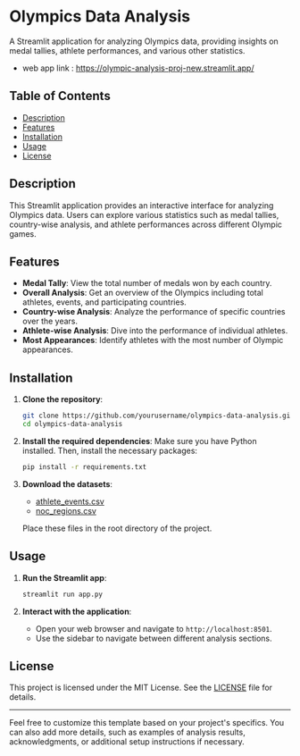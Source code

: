 # Olympics Data Analysis

A Streamlit application for analyzing Olympics data, providing insights on medal tallies, athlete performances, and various other statistics.
- web app link : https://olympic-analysis-proj-new.streamlit.app/

## Table of Contents
- [Description](#description)
- [Features](#features)
- [Installation](#installation)
- [Usage](#usage)
- [License](#license)

## Description
This Streamlit application provides an interactive interface for analyzing Olympics data. Users can explore various statistics such as medal tallies, country-wise analysis, and athlete performances across different Olympic games.

## Features
- **Medal Tally**: View the total number of medals won by each country.
- **Overall Analysis**: Get an overview of the Olympics including total athletes, events, and participating countries.
- **Country-wise Analysis**: Analyze the performance of specific countries over the years.
- **Athlete-wise Analysis**: Dive into the performance of individual athletes.
- **Most Appearances**: Identify athletes with the most number of Olympic appearances.

## Installation
1. **Clone the repository**:
    ```bash
    git clone https://github.com/yourusername/olympics-data-analysis.git
    cd olympics-data-analysis
    ```

2. **Install the required dependencies**:
    Make sure you have Python installed. Then, install the necessary packages:
    ```bash
    pip install -r requirements.txt
    ```

3. **Download the datasets**:
    - [athlete_events.csv](https://www.kaggle.com/code/mdnadeemakhtar/olympics-data-analysis/input)
    - [noc_regions.csv](https://www.kaggle.com/code/mdnadeemakhtar/olympics-data-analysis/input?select=noc_regions.csv)
  
   Place these files in the root directory of the project.

## Usage
1. **Run the Streamlit app**:
    ```bash
    streamlit run app.py
    ```

2. **Interact with the application**:
    - Open your web browser and navigate to `http://localhost:8501`.
    - Use the sidebar to navigate between different analysis sections.


## License
This project is licensed under the MIT License. See the [LICENSE](LICENSE) file for details.

---

Feel free to customize this template based on your project's specifics. You can also add more details, such as examples of analysis results, acknowledgments, or additional setup instructions if necessary.
